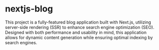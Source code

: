 # nextjs-blog
This project is a fully-featured blog application built with Next.js, utilizing server-side rendering (SSR) to enhance search engine optimization (SEO). Designed with both performance and usability in mind, this application allows for dynamic content generation while ensuring optimal indexing by search engines.
